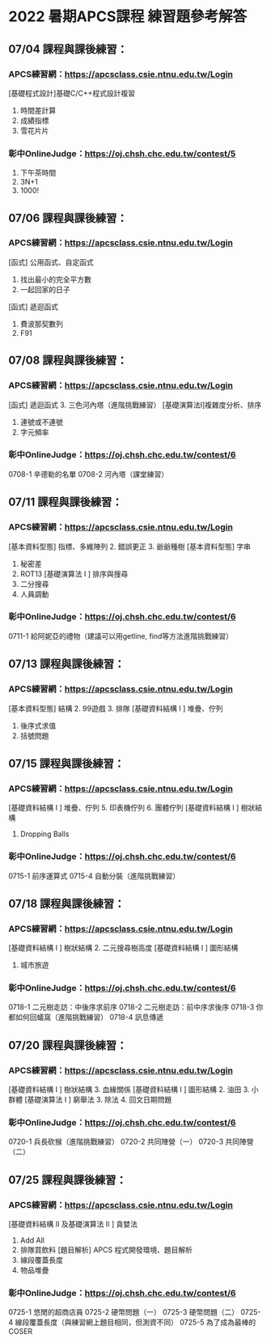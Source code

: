 # 2022 暑期APCS課程 練習題參考解答


## 07/04 課程與課後練習：

### APCS練習網：https://apcsclass.csie.ntnu.edu.tw/Login
[基礎程式設計]基礎C/C++程式設計複習
 1. 時間差計算
 2. 成績指標
 3. 雪花片片
 
### 彰中OnlineJudge：https://oj.chsh.chc.edu.tw/contest/5
 1. 下午茶時間
 2. 3N+1
 3. 1000!
 
## 07/06 課程與課後練習：

### APCS練習網：https://apcsclass.csie.ntnu.edu.tw/Login
[函式] 公用函式、自定函式
 1. 找出最小的完全平方數
 2. 一起回家的日子
 
[函式] 遞迴函式
 1. 費波那契數列
 2. F91
 
## 07/08 課程與課後練習：

### APCS練習網：https://apcsclass.csie.ntnu.edu.tw/Login
[函式] 遞迴函式
 3. 三色河內塔（進階挑戰練習）
[基礎演算法I]複雜度分析、排序
 1. 連號或不連號
 2. 字元頻率
 
### 彰中OnlineJudge：https://oj.chsh.chc.edu.tw/contest/6
 0708-1 辛德勒的名單
 0708-2 河內塔（課堂練習）

## 07/11 課程與課後練習：

### APCS練習網：https://apcsclass.csie.ntnu.edu.tw/Login
[基本資料型態] 指標、多維陣列
 2. 錯誤更正
 3. 爺爺種樹
[基本資料型態] 字串
 1. 秘密差
 2. ROT13
[基礎演算法 I ] 排序與搜尋
 1. 二分搜尋
 3. 人員調動
 
### 彰中OnlineJudge：https://oj.chsh.chc.edu.tw/contest/6
 0711-1 給阿妮亞的禮物（建議可以用getline, find等方法進階挑戰練習）

## 07/13 課程與課後練習：

### APCS練習網：https://apcsclass.csie.ntnu.edu.tw/Login
[基本資料型態] 結構
 2. 99遊戲
 3. 排隊
[基礎資料結構 I ] 堆疊、佇列
 1. 後序式求值
 3. 括號問題

## 07/15 課程與課後練習：

### APCS練習網：https://apcsclass.csie.ntnu.edu.tw/Login
[基礎資料結構 I ] 堆疊、佇列
 5. 印表機佇列
 6. 團體佇列
[基礎資料結構 I ] 樹狀結構
 1. Dropping Balls
 
### 彰中OnlineJudge：https://oj.chsh.chc.edu.tw/contest/6
 0715-1 前序運算式
 0715-4 自動分裝（進階挑戰練習）

## 07/18 課程與課後練習：

### APCS練習網：https://apcsclass.csie.ntnu.edu.tw/Login
[基礎資料結構 I ] 樹狀結構
 2. 二元搜尋樹高度
[基礎資料結構 I ] 圖形結構
 1. 城市旅遊
 
### 彰中OnlineJudge：https://oj.chsh.chc.edu.tw/contest/6
 0718-1 二元樹走訪：中後序求前序
 0718-2 二元樹走訪：前中序求後序
 0718-3 你都如何回蟻窩（進階挑戰練習）
 0718-4 訊息傳遞

## 07/20 課程與課後練習：

### APCS練習網：https://apcsclass.csie.ntnu.edu.tw/Login
[基礎資料結構 I ] 樹狀結構
 3. 血緣關係
[基礎資料結構 I ] 圖形結構
 2. 油田
 3. 小群體
[基礎演算法 I ] 窮舉法
 3. 除法
 4. 回文日期問題
 
### 彰中OnlineJudge：https://oj.chsh.chc.edu.tw/contest/6
 0720-1 兵長砍猴（進階挑戰練習）
 0720-2 共同陣營（一）
 0720-3 共同陣營（二）

## 07/25 課程與課後練習：

### APCS練習網：https://apcsclass.csie.ntnu.edu.tw/Login
[基礎資料結構 II 及基礎演算法 II ] 貪婪法
 1. Add All
 2. 排隊買飲料
[題目解析] APCS 程式開發環境、題目解析
 1. 線段覆蓋長度
 2. 物品堆疊
 
### 彰中OnlineJudge：https://oj.chsh.chc.edu.tw/contest/6
 0725-1 悠閒的超商店員
 0725-2 硬幣問題（一）
 0725-3 硬幣問題（二）
 0725-4 線段覆蓋長度（與練習網上題目相同，但測資不同）
 0725-5 為了成為最棒的COSER